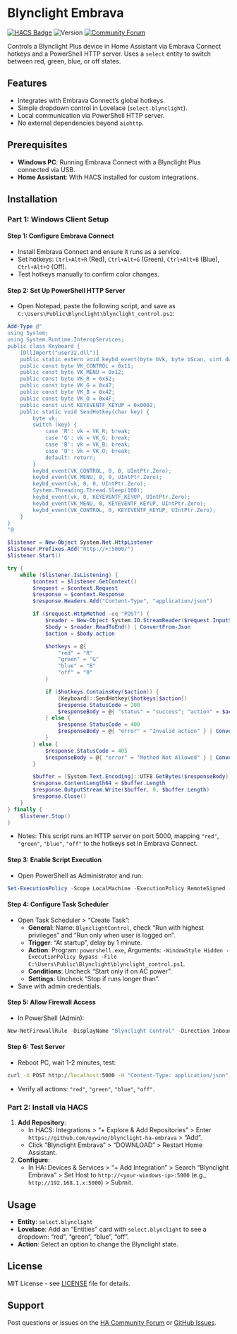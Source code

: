 # Blynclight Embrava
[![HACS Badge](https://img.shields.io/badge/HACS-Custom-orange.svg)](https://github.com/hacs/integration)
![Version](https://img.shields.io/github/v/release/oywino/blynclight-ha-embrava)
[![Community Forum][forum-shield]][forum]

Controls a Blynclight Plus device in Home Assistant via Embrava Connect hotkeys and a PowerShell HTTP server. Uses a `select` entity to switch between red, green, blue, or off states.

## Features
- Integrates with Embrava Connect’s global hotkeys.
- Simple dropdown control in Lovelace (`select.blynclight`).
- Local communication via PowerShell HTTP server.
- No external dependencies beyond `aiohttp`.

## Prerequisites
- **Windows PC**: Running Embrava Connect with a Blynclight Plus connected via USB.
- **Home Assistant**: With HACS installed for custom integrations.

## Installation

### Part 1: Windows Client Setup

#### Step 1: Configure Embrava Connect
- Install Embrava Connect and ensure it runs as a service.
- Set hotkeys: `Ctrl+Alt+R` (Red), `Ctrl+Alt+G` (Green), `Ctrl+Alt+B` (Blue), `Ctrl+Alt+O` (Off).
- Test hotkeys manually to confirm color changes.

#### Step 2: Set Up PowerShell HTTP Server
- Open Notepad, paste the following script, and save as `C:\Users\Public\Blynclight\blynclight_control.ps1`:
```powershell
Add-Type @"
using System;
using System.Runtime.InteropServices;
public class Keyboard {
    [DllImport("user32.dll")]
    public static extern void keybd_event(byte bVk, byte bScan, uint dwFlags, UIntPtr dwExtraInfo);
    public const byte VK_CONTROL = 0x11;
    public const byte VK_MENU = 0x12;
    public const byte VK_R = 0x52;
    public const byte VK_G = 0x47;
    public const byte VK_B = 0x42;
    public const byte VK_O = 0x4F;
    public const uint KEYEVENTF_KEYUP = 0x0002;
    public static void SendHotkey(char key) {
        byte vk;
        switch (key) {
            case 'R': vk = VK_R; break;
            case 'G': vk = VK_G; break;
            case 'B': vk = VK_B; break;
            case 'O': vk = VK_O; break;
            default: return;
        }
        keybd_event(VK_CONTROL, 0, 0, UIntPtr.Zero);
        keybd_event(VK_MENU, 0, 0, UIntPtr.Zero);
        keybd_event(vk, 0, 0, UIntPtr.Zero);
        System.Threading.Thread.Sleep(100);
        keybd_event(vk, 0, KEYEVENTF_KEYUP, UIntPtr.Zero);
        keybd_event(VK_MENU, 0, KEYEVENTF_KEYUP, UIntPtr.Zero);
        keybd_event(VK_CONTROL, 0, KEYEVENTF_KEYUP, UIntPtr.Zero);
    }
}
"@

$listener = New-Object System.Net.HttpListener
$listener.Prefixes.Add("http://+:5000/")
$listener.Start()

try {
    while ($listener.IsListening) {
        $context = $listener.GetContext()
        $request = $context.Request
        $response = $context.Response
        $response.Headers.Add("Content-Type", "application/json")

        if ($request.HttpMethod -eq "POST") {
            $reader = New-Object System.IO.StreamReader($request.InputStream)
            $body = $reader.ReadToEnd() | ConvertFrom-Json
            $action = $body.action

            $hotkeys = @{
                "red" = "R"
                "green" = "G"
                "blue" = "B"
                "off" = "O"
            }

            if ($hotkeys.ContainsKey($action)) {
                [Keyboard]::SendHotkey($hotkeys[$action])
                $response.StatusCode = 200
                $responseBody = @{ "status" = "success"; "action" = $action } | ConvertTo-Json -Compress
            } else {
                $response.StatusCode = 400
                $responseBody = @{ "error" = "Invalid action" } | ConvertTo-Json -Compress
            }
        } else {
            $response.StatusCode = 405
            $responseBody = @{ "error" = "Method Not Allowed" } | ConvertTo-Json -Compress
        }

        $buffer = [System.Text.Encoding]::UTF8.GetBytes($responseBody)
        $response.ContentLength64 = $buffer.Length
        $response.OutputStream.Write($buffer, 0, $buffer.Length)
        $response.Close()
    }
} finally {
    $listener.Stop()
}
```
- Notes: This script runs an HTTP server on port 5000, mapping `"red"`, `"green"`, `"blue"`, `"off"` to the hotkeys set in Embrava Connect.

#### Step 3: Enable Script Execution
- Open PowerShell as Administrator and run:
```powershell
Set-ExecutionPolicy -Scope LocalMachine -ExecutionPolicy RemoteSigned -Force
```

#### Step 4: Configure Task Scheduler
- Open Task Scheduler > “Create Task”:
  - **General**: Name: `BlynclightControl`, check “Run with highest privileges” and “Run only when user is logged on”.
  - **Trigger**: “At startup”, delay by 1 minute.
  - **Action**: Program: `powershell.exe`, Arguments: `-WindowStyle Hidden -ExecutionPolicy Bypass -File C:\Users\Public\Blynclight\blynclight_control.ps1`.
  - **Conditions**: Uncheck “Start only if on AC power”.
  - **Settings**: Uncheck “Stop if runs longer than”.
- Save with admin credentials.

#### Step 5: Allow Firewall Access
- In PowerShell (Admin):
```powershell
New-NetFirewallRule -DisplayName "Blynclight Control" -Direction Inbound -Protocol TCP -LocalPort 5000 -
```

#### Step 6: Test Server
- Reboot PC, wait 1-2 minutes, test:
```cmd
curl -X POST http://localhost:5000 -H "Content-Type: application/json" -d "{\"action\":\"red\"}"
```
- Verify all actions: `"red"`, `"green"`, `"blue"`, `"off"`.

### Part 2: Install via HACS
1. **Add Repository**:
   - In HACS: Integrations > “+ Explore & Add Repositories” > Enter `https://github.com/oywino/blynclight-ha-embrava` > “Add”.
   - Click “Blynclight Embrava” > “DOWNLOAD” > Restart Home Assistant.
2. **Configure**:
   - In HA: Devices & Services > “+ Add Integration” > Search “Blynclight Embrava” > Set Host to `http://<your-windows-ip>:5000` (e.g., `http://192.168.1.x:5000`) > Submit.

## Usage
- **Entity**: `select.blynclight`
- **Lovelace**: Add an “Entities” card with `select.blynclight` to see a dropdown: “red”, “green”, “blue”, “off”.
- **Action**: Select an option to change the Blynclight state.

## License
MIT License - see [LICENSE](LICENSE) file for details.

## Support
Post questions or issues on the [HA Community Forum](https://community.home-assistant.io/) or [GitHub Issues](https://github.com/oywino/blynclight-ha-embrava/issues).

[forum-shield]: https://img.shields.io/badge/community-forum-brightgreen.svg?style=popout
[forum]: https://community.home-assistant.io/
